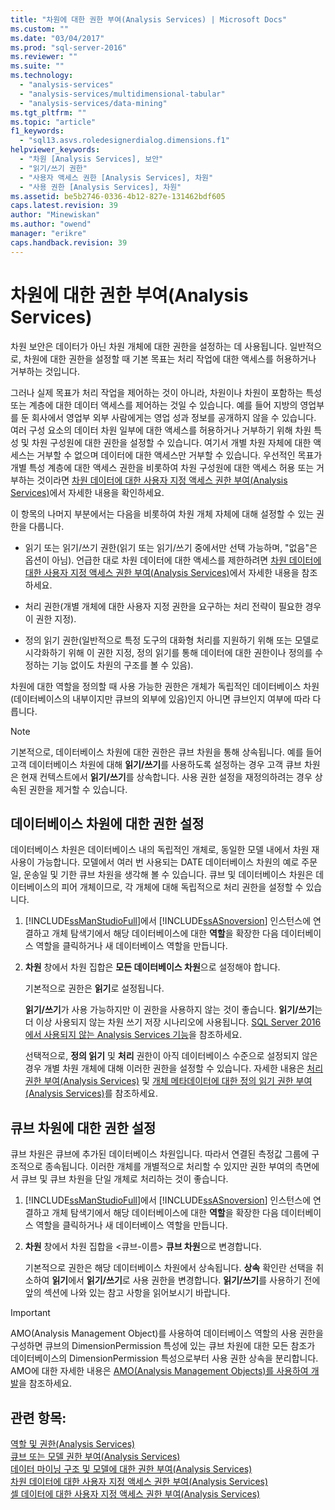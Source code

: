 ```yaml
---
title: "차원에 대한 권한 부여(Analysis Services) | Microsoft Docs"
ms.custom: ""
ms.date: "03/04/2017"
ms.prod: "sql-server-2016"
ms.reviewer: ""
ms.suite: ""
ms.technology: 
  - "analysis-services"
  - "analysis-services/multidimensional-tabular"
  - "analysis-services/data-mining"
ms.tgt_pltfrm: ""
ms.topic: "article"
f1_keywords: 
  - "sql13.asvs.roledesignerdialog.dimensions.f1"
helpviewer_keywords: 
  - "차원 [Analysis Services], 보안"
  - "읽기/쓰기 권한"
  - "사용자 액세스 권한 [Analysis Services], 차원"
  - "사용 권한 [Analysis Services], 차원"
ms.assetid: be5b2746-0336-4b12-827e-131462bdf605
caps.latest.revision: 39
author: "Minewiskan"
ms.author: "owend"
manager: "erikre"
caps.handback.revision: 39
---
```

# 차원에 대한 권한 부여(Analysis Services)
  차원 보안은 데이터가 아닌 차원 개체에 대한 권한을 설정하는 데 사용됩니다. 일반적으로, 차원에 대한 권한을 설정할 때 기본 목표는 처리 작업에 대한 액세스를 허용하거나 거부하는 것입니다.  
  
 그러나 실제 목표가 처리 작업을 제어하는 것이 아니라, 차원이나 차원이 포함하는 특성 또는 계층에 대한 데이터 액세스를 제어하는 것일 수 있습니다. 예를 들어 지방의 영업부를 둔 회사에서 영업부 외부 사람에게는 영업 성과 정보를 공개하지 않을 수 있습니다. 여러 구성 요소의 데이터 차원 일부에 대한 액세스를 허용하거나 거부하기 위해 차원 특성 및 차원 구성원에 대한 권한을 설정할 수 있습니다. 여기서 개별 차원 자체에 대한 액세스는 거부할 수 없으며 데이터에 대한 액세스만 거부할 수 있습니다. 우선적인 목표가 개별 특성 계층에 대한 액세스 권한을 비롯하여 차원 구성원에 대한 액세스 허용 또는 거부하는 것이라면 [차원 데이터에 대한 사용자 지정 액세스 권한 부여&#40;Analysis Services&#41;](../../analysis-services/multidimensional-models/grant-custom-access-to-dimension-data-analysis-services.md)에서 자세한 내용을 확인하세요.  
  
 이 항목의 나머지 부분에서는 다음을 비롯하여 차원 개체 자체에 대해 설정할 수 있는 권한을 다룹니다.  
  
-   읽기 또는 읽기/쓰기 권한(읽기 또는 읽기/쓰기 중에서만 선택 가능하며, "없음"은 옵션이 아님). 언급한 대로 차원 데이터에 대한 액세스를 제한하려면 [차원 데이터에 대한 사용자 지정 액세스 권한 부여&#40;Analysis Services&#41;](../../analysis-services/multidimensional-models/grant-custom-access-to-dimension-data-analysis-services.md)에서 자세한 내용을 참조하세요.  
  
-   처리 권한(개별 개체에 대한 사용자 지정 권한을 요구하는 처리 전략이 필요한 경우 이 권한 지정).  
  
-   정의 읽기 권한(일반적으로 특정 도구의 대화형 처리를 지원하기 위해 또는 모델로 시각화하기 위해 이 권한 지정, 정의 읽기를 통해 데이터에 대한 권한이나 정의를 수정하는 기능 없이도 차원의 구조를 볼 수 있음).  
  
 차원에 대한 역할을 정의할 때 사용 가능한 권한은 개체가 독립적인 데이터베이스 차원(데이터베이스의 내부이지만 큐브의 외부에 있음)인지 아니면 큐브인지 여부에 따라 다릅니다.  
  
> [!NOTE]  
>  기본적으로, 데이터베이스 차원에 대한 권한은 큐브 차원을 통해 상속됩니다. 예를 들어 고객 데이터베이스 차원에 대해 **읽기/쓰기**를 사용하도록 설정하는 경우 고객 큐브 차원은 현재 컨텍스트에서 **읽기/쓰기**를 상속합니다. 사용 권한 설정을 재정의하려는 경우 상속된 권한을 제거할 수 있습니다.  
  
## 데이터베이스 차원에 대한 권한 설정  
 데이터베이스 차원은 데이터베이스 내의 독립적인 개체로, 동일한 모델 내에서 차원 재사용이 가능합니다. 모델에서 여러 번 사용되는 DATE 데이터베이스 차원의 예로 주문일, 운송일 및 기한 큐브 차원을 생각해 볼 수 있습니다. 큐브 및 데이터베이스 차원은 데이터베이스의 피어 개체이므로, 각 개체에 대해 독립적으로 처리 권한을 설정할 수 있습니다.  
  
1.  [!INCLUDE[ssManStudioFull](../../includes/ssmanstudiofull-md.md)]에서 [!INCLUDE[ssASnoversion](../../includes/ssasnoversion-md.md)] 인스턴스에 연결하고 개체 탐색기에서 해당 데이터베이스에 대한 **역할**을 확장한 다음 데이터베이스 역할을 클릭하거나 새 데이터베이스 역할을 만듭니다.  
  
2.  **차원** 창에서 차원 집합은 **모든 데이터베이스 차원**으로 설정해야 합니다.  
  
     기본적으로 권한은 **읽기**로 설정됩니다.  
  
     **읽기/쓰기**가 사용 가능하지만 이 권한을 사용하지 않는 것이 좋습니다. **읽기/쓰기**는 더 이상 사용되지 않는 차원 쓰기 저장 시나리오에 사용됩니다. [SQL Server 2016에서 사용되지 않는 Analysis Services 기능](../../analysis-services/deprecated-analysis-services-features-in-sql-server-2016.md)을 참조하세요.  
  
     선택적으로, **정의 읽기** 및 **처리** 권한이 아직 데이터베이스 수준으로 설정되지 않은 경우 개별 차원 개체에 대해 이러한 권한을 설정할 수 있습니다. 자세한 내용은 [처리 권한 부여&#40;Analysis Services&#41;](../../analysis-services/multidimensional-models/grant-process-permissions-analysis-services.md) 및 [개체 메타데이터에 대한 정의 읽기 권한 부여&#40;Analysis Services&#41;](../../analysis-services/multidimensional-models/grant-read-definition-permissions-on-object-metadata-analysis-services.md)를 참조하세요.  
  
## 큐브 차원에 대한 권한 설정  
 큐브 차원은 큐브에 추가된 데이터베이스 차원입니다. 따라서 연결된 측정값 그룹에 구조적으로 종속됩니다. 이러한 개체를 개별적으로 처리할 수 있지만 권한 부여의 측면에서 큐브 및 큐브 차원을 단일 개체로 처리하는 것이 좋습니다.  
  
1.  [!INCLUDE[ssManStudioFull](../../includes/ssmanstudiofull-md.md)]에서 [!INCLUDE[ssASnoversion](../../includes/ssasnoversion-md.md)] 인스턴스에 연결하고 개체 탐색기에서 해당 데이터베이스에 대한 **역할**을 확장한 다음 데이터베이스 역할을 클릭하거나 새 데이터베이스 역할을 만듭니다.  
  
2.  **차원** 창에서 차원 집합을 \<큐브-이름> **큐브 차원**으로 변경합니다.  
  
     기본적으로 권한은 해당 데이터베이스 차원에서 상속됩니다. **상속** 확인란 선택을 취소하여 **읽기**에서 **읽기/쓰기**로 사용 권한을 변경합니다. **읽기/쓰기**를 사용하기 전에 앞의 섹션에 나와 있는 참고 사항을 읽어보시기 바랍니다.  
  
> [!IMPORTANT]  
>  AMO(Analysis Management Object)를 사용하여 데이터베이스 역할의 사용 권한을 구성하면 큐브의 DimensionPermission 특성에 있는 큐브 차원에 대한 모든 참조가 데이터베이스의 DimensionPermission 특성으로부터 사용 권한 상속을 분리합니다. AMO에 대한 자세한 내용은 [AMO&#40;Analysis Management Objects&#41;를 사용하여 개발](../../analysis-services/multidimensional-models/analysis-management-objects/developing-with-analysis-management-objects-amo.md)을 참조하세요.  
  
## 관련 항목:  
 [역할 및 권한&#40;Analysis Services&#41;](../../analysis-services/multidimensional-models/roles-and-permissions-analysis-services.md)   
 [큐브 또는 모델 권한 부여&#40;Analysis Services&#41;](../../analysis-services/multidimensional-models/grant-cube-or-model-permissions-analysis-services.md)   
 [데이터 마이닝 구조 및 모델에 대한 권한 부여&#40;Analysis Services&#41;](../../analysis-services/multidimensional-models/grant-permissions-on-data-mining-structures-and-models-analysis-services.md)   
 [차원 데이터에 대한 사용자 지정 액세스 권한 부여&#40;Analysis Services&#41;](../../analysis-services/multidimensional-models/grant-custom-access-to-dimension-data-analysis-services.md)   
 [셀 데이터에 대한 사용자 지정 액세스 권한 부여&#40;Analysis Services&#41;](../../analysis-services/multidimensional-models/grant-custom-access-to-cell-data-analysis-services.md)  
  
  